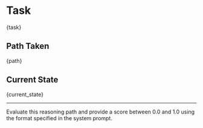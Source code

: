 # Task

{task}

## Path Taken

{path}

## Current State

{current_state}

---

Evaluate this reasoning path and provide a score between 0.0 and 1.0 using the format specified in the system prompt.
